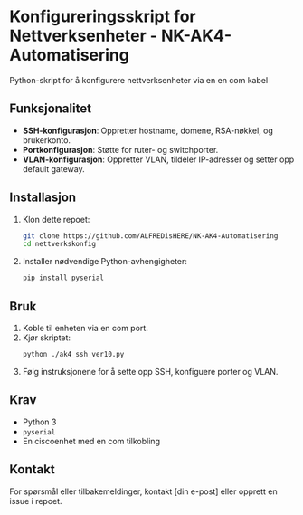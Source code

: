 
# Konfigureringsskript for Nettverksenheter - NK-AK4-Automatisering

Python-skript for å konfigurere nettverksenheter via en en com kabel

## Funksjonalitet
- **SSH-konfigurasjon**: Oppretter hostname, domene, RSA-nøkkel, og brukerkonto.
- **Portkonfigurasjon**: Støtte for ruter- og switchporter.
- **VLAN-konfigurasjon**: Oppretter VLAN, tildeler IP-adresser og setter opp default gateway.

## Installasjon
1. Klon dette repoet:
   ```bash
   git clone https://github.com/ALFREDisHERE/NK-AK4-Automatisering
   cd nettverkskonfig
   ```
2. Installer nødvendige Python-avhengigheter:
   ```bash
   pip install pyserial
   ```

## Bruk
1. Koble til enheten via en com port.
2. Kjør skriptet:
   ```bash
   python ./ak4_ssh_ver10.py
   ```
3. Følg instruksjonene for å sette opp SSH, konfiguere porter og VLAN.

## Krav
- Python 3
- `pyserial`
- En ciscoenhet med en com tilkobling 


## Kontakt
For spørsmål eller tilbakemeldinger, kontakt [din e-post] eller opprett en issue i repoet.

